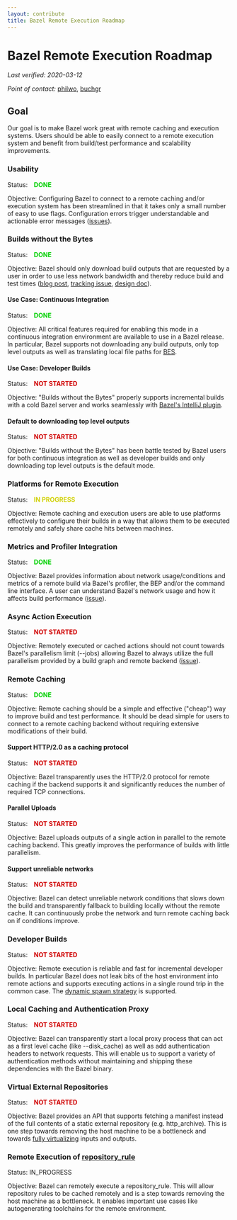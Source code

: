 ```yaml
---
layout: contribute
title: Bazel Remote Execution Roadmap
---
```

<style>
  .padbottom { padding-bottom: 10px; }
  .donestatus {
    color: #00D000;
    font-weight: bold;
    padding-left: 10px;
  }
  .inprogressstatus {
    color: #D0D000;
    font-weight: bold;
    padding-left: 10px;
  }
  .notstartedstatus {
    color: #D00000;
    font-weight: bold;
    padding-left: 10px;
  }
</style>

# Bazel Remote Execution Roadmap

*Last verified: 2020-03-12*

*Point of contact:* [philwo](https://github.com/philwo), [buchgr](https://github.com/buchgr)

## Goal

Our goal is to make Bazel work great with remote caching and execution systems. Users should be able to easily connect to a remote execution system and benefit from build/test performance and scalability improvements.


### Usability

Status: <span class="donestatus">DONE</span>

Objective: Configuring Bazel to connect to a remote caching and/or execution system has been streamlined in that it takes only a small number of easy to use flags. Configuration errors trigger understandable and actionable error messages ([issues](https://github.com/bazelbuild/bazel/projects/2)).


### Builds without the Bytes

Status: <span class="donestatus">DONE</span>

Objective: Bazel should only download build outputs that are requested by a user in order to use less network bandwidth and thereby reduce build and test times ([blog post](https://blog.bazel.build/2019/05/07/builds-without-bytes.html), [tracking issue](https://github.com/bazelbuild/bazel/issues/6862), [design doc](https://docs.google.com/document/d/11m5AkWjigMgo9wplqB8zTdDcHoMLEFOSH0MdBNCBYOE/edit#heading=h.fceq4hflt47f)).


#### Use Case: Continuous Integration

Status: <span class="donestatus">DONE</span>

Objective: All critical features required for enabling this mode in a continuous integration environment are available to use in a Bazel release. In particular, Bazel supports not downloading any build outputs, only top level outputs as well as translating local file paths for [BES](https://docs.bazel.build/versions/main/build-event-protocol.html).


#### Use Case: Developer Builds

Status: <span class="notstartedstatus">NOT STARTED</span>

Objective: "Builds without the Bytes" properly supports incremental builds with a cold Bazel server and works seamlessly with [Bazel's IntelliJ plugin](https://ij.bazel.build/).


#### Default to downloading top level outputs

Status: <span class="notstartedstatus">NOT STARTED</span>

Objective: "Builds without the Bytes" has been battle tested by Bazel users for both continuous integration as well as developer builds and only downloading top level outputs is the default mode.


### Platforms for Remote Execution

Status: <span class="inprogressstatus">IN PROGRESS</span>

Objective: Remote caching and execution users are able to use platforms effectively to configure their builds in a way that allows them to be executed remotely and safely share cache hits between machines.


### Metrics and Profiler Integration

Status: <span class="donestatus">DONE</span>

Objective: Bazel provides information about network usage/conditions and metrics of a remote build via Bazel's profiler, the BEP and/or the command line interface. A user can understand Bazel's network usage and how it affects build performance ([issue](https://github.com/bazelbuild/bazel/issues/6727)).


### Async Action Execution

Status: <span class="notstartedstatus">NOT STARTED</span>

Objective: Remotely executed or cached actions should not count towards Bazel's parallelism limit (--jobs) allowing Bazel to always utilize the full parallelism provided by a build graph and remote backend ([issue](https://github.com/bazelbuild/bazel/issues/6394)).


### Remote Caching

Status: <span class="donestatus">DONE</span>

Objective: Remote caching should be a simple and effective ("cheap") way to improve build and test performance. It should be dead simple for users to connect to a remote caching backend without requiring extensive modifications of their build.


#### Support HTTP/2.0 as a caching protocol

Status: <span class="notstartedstatus">NOT STARTED</span>

Objective: Bazel transparently uses the HTTP/2.0 protocol for remote caching if the backend supports it and significantly reduces the number of required TCP connections.


#### Parallel Uploads

Status: <span class="notstartedstatus">NOT STARTED</span>

Objective: Bazel uploads outputs of a single action in parallel to the remote caching backend. This greatly improves the performance of builds with little parallelism.


#### Support unreliable networks

Status: <span class="notstartedstatus">NOT STARTED</span>

Objective: Bazel can detect unreliable network conditions that slows down the build and transparently fallback to building locally without the remote cache. It can continuously probe the network and turn remote caching back on if conditions improve.


### Developer Builds

Status: <span class="notstartedstatus">NOT STARTED</span>

Objective: Remote execution is reliable and fast for incremental developer builds. In particular Bazel does not leak bits of the host environment into remote actions and supports executing actions in a single round trip in the common case. The [dynamic spawn strategy](https://blog.bazel.build/2019/02/01/dynamic-spawn-scheduler.html) is supported.


### Local Caching and Authentication Proxy

Status: <span class="notstartedstatus">NOT STARTED</span>

Objective: Bazel can transparently start a local proxy process that can act as a first level cache (like --disk_cache) as well as add authentication headers to network requests. This will enable us to support a variety of authentication methods without maintaining and shipping these dependencies with the Bazel binary.


### Virtual External Repositories

Status: <span class="notstartedstatus">NOT STARTED</span>

Objective: Bazel provides an API that supports fetching a manifest instead of the full contents of a static external repository (e.g. http_archive). This is one step towards removing the host machine to be a bottleneck and towards [fully virtualizing](https://docs.google.com/document/d/17WJ4cz150IHeTgvJGxcbSGK1Zg2vsLpcgUSVffrwGfk/edit#) inputs and outputs.


### Remote Execution of [repository_rule](https://docs.bazel.build/versions/main/skylark/repository_rules.html)

Status: <span class="inprogessstatus">IN_PROGRESS</span>

Objective: Bazel can remotely execute a repository_rule. This will allow repository rules to be cached remotely and is a step towards removing the host machine as a bottleneck. It enables important use cases like autogenerating toolchains for the remote environment.
